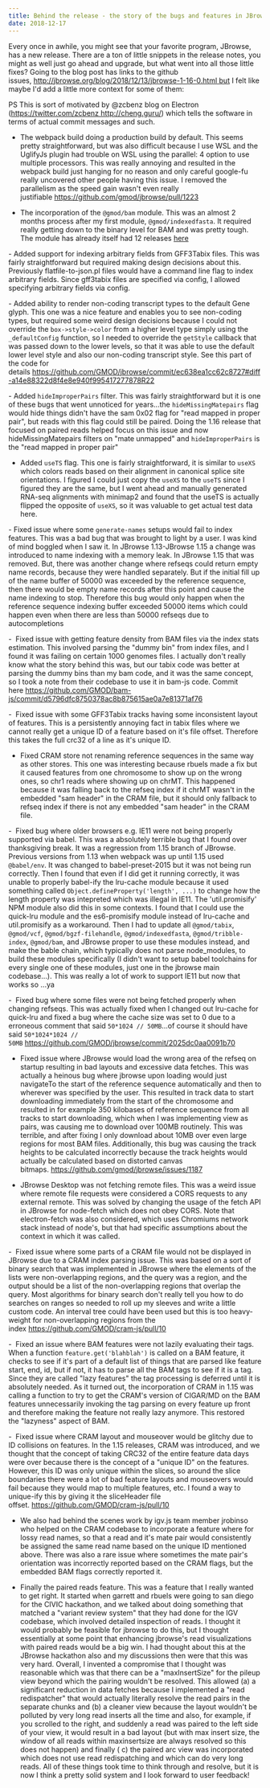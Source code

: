 ```yaml
---
title: Behind the release - the story of the bugs and features in JBrowse 1.16.0
date: 2018-12-17
---
```


Every once in awhile, you might see that your favorite program, JBrowse,  has a
new release. There are a ton of little snippets in the release notes, you might
as well just go ahead and upgrade, but what went into all those little fixes?
Going to the blog post has links to the github
issues, http://jbrowse.org/blog/2018/12/13/jbrowse-1-16-0.html but I felt like
maybe I'd add a little more context for some of them:

PS This is sort of motivated by @zcbenz blog on Electron
(https://twitter.com/zcbenz http://cheng.guru/) which tells the software in
terms of actual commit messages and such.

- The webpack build doing a production build by default. This seems pretty
  straightforward, but was also difficult because I use WSL and the UglifyJs
  plugin had trouble on WSL using the parallel: 4 option to use multiple
  processors. This was really annoying and resulted in the webpack build just
  hanging for no reason and only careful google-fu really uncovered other
  people having this issue. I removed the parallelism as the speed gain wasn't
  even really justifiable https://github.com/gmod/jbrowse/pull/1223

- The incorporation of the `@gmod/bam` module. This was an almost 2 months
  process after my first module, `@gmod/indexedfasta`. It required really
  getting down to the binary level for BAM and was pretty tough. The module has
  already itself had 12 releases
  [here](https://github.com/GMOD/bam-js/blob/master/CHANGELOG.md)

- Added support for indexing arbitrary fields from GFF3Tabix files. This was
fairly straightforward but required making design decisions about this.
Previously flatfile-to-json.pl files would have a command line flag to index
arbitrary fields. Since gff3tabix files are specified via config, I allowed
specifying arbitrary fields via config.

- Added ability to render non-coding transcript types to the default Gene
glyph. This one was a nice feature and enables you to see non-coding types, but
required some weird design decisions because I could not override
the `box->style->color` from a higher level type simply using the
`_defaultConfig` function, so I needed to override the `getStyle` callback that
was passed down to the lower levels, so that it was able to use the default
lower level style and also our non-coding transcript style. See this part of
the code for
details https://github.com/GMOD/jbrowse/commit/ec638ea1cc62c8727#diff-a14e88322d8f4e8e940f995417277878R22

- Added `hideImproperPairs` filter. This was fairly straightforward but it is
one of these bugs that went unnoticed for years...the `hideMissingMatepairs`
flag would hide things didn't have the sam 0x02 flag for "read mapped in proper
pair", but reads with this flag could still be paired. Doing the 1.16 release
that focused on paired reads helped focus on this issue and now
hideMissingMatepairs filters on "mate unmapped" and `hideImproperPairs` is
the "read mapped in proper pair"

- Added `useTS` flag. This one is fairly straightforward, it is similar to
  `useXS` which colors reads based on their alignment in canonical splice site
  orientations. I figured I could just copy the `useXS` to the `useTS` since I
  figured they are the same, but I went ahead and manually generated RNA-seq
  alignments with minimap2 and found that the useTS is actually flipped the
  opposite of `useXS`, so it was valuable to get actual test data here.

- Fixed issue where some `generate-names` setups would fail to index features.
This was a bad bug that was brought to light by a user. I was kind of mind
boggled when I saw it. In JBrowse 1.13-JBrowse 1.15 a change was introduced to
name indexing with a memory leak. In JBrowse 1.15 that was removed. But, there
was another change where refseqs could return empty name records, because they
were handled separately. But if the initial fill up of the name buffer of 50000
was exceeded by the reference sequence, then there would be empty name records
after this point and cause the name indexing to stop. Therefore this bug would
only happen when the reference sequence indexing buffer exceeded 50000 items
which could happen even when there are less than 50000 refseqs due to
autocompletions

-  Fixed issue with getting feature density from BAM files via the index stats
estimation. This involved parsing the "dummy bin" from index files, and I found
it was failing on certain 1000 genomes files. I actually don't really know what
the story behind this was, but our tabix code was better at parsing the dummy
bins than my bam code, and it was the same concept, so I took a note from their
codebase to use it in bam-js code. Commit
here https://github.com/GMOD/bam-js/commit/d5796dfc8750378ac8b875615ae0a7e81371af76

-  Fixed issue with some GFF3Tabix tracks having some inconsistent layout of
features. This is a persistently annoying fact in tabix files where we cannot
really get a unique ID of a feature based on it's file offset. Therefore this
takes the full crc32 of a line as it's unique ID.

- Fixed CRAM store not renaming reference sequences in the same way as other
  stores. This one was interesting because rbuels made a fix but it caused
  features from one chromosome to show up on the wrong ones, so chr1 reads
  where showing up on chrMT. This happened because it was falling back to the
  refseq index if it chrMT wasn't in the embedded "sam header" in the CRAM
  file, but it should only fallback to refseq index if there is not any
  embedded "sam header" in the CRAM file.

-  Fixed bug where older browsers e.g. IE11 were not being properly supported
via babel. This was a absolutely terrible bug that I found over thanksgiving
break. It was a regression from 1.15 branch of JBrowse. Previous versions from
1.13 when webpack was up until 1.15 used `@babel/env`. It was changed to
babel-preset-2015 but it was not being run correctly. Then I found that even if
I did get it running correctly, it was unable to properly babel-ify the
lru-cache module because it used something called
`Object.defineProperty('length', ...)` to change how the length property was
intepreted which was illegal in IE11. The 'util.promisify' NPM module also did
this in some contexts. I found that I could use the quick-lru module and the
es6-promisify module instead of lru-cache and util.promisify as a workaround.
Then I had to update all `@gmod/tabix`, `@gmod/vcf`, `@gmod/bgzf-filehandle`,
`@gmod/indexedfasta`, `@gmod/tribble-index`, `@gmod/bam`, and JBrowse proper to
use these modules instead, and make the bable chain, which typically does not
parse node_modules, to build these modules specifically (I didn't want to setup
babel toolchains for every single one of these modules, just one in the jbrowse
main codebase...). This was really a lot of work to support IE11 but now that
works so ...ya

-  Fixed bug where some files were not being fetched properly when changing
refseqs. This was actually fixed when I changed out lru-cache for quick-lru and
fixed a bug where the cache size was set to 0 due to a erroneous comment that
said `50*1024 // 50MB`...of course it should have said `50*1024*1024 // 50MB` https://github.com/GMOD/jbrowse/commit/2025dc0aa0091b70

- Fixed issue where JBrowse would load the wrong area of the refseq on startup
  resulting in bad layouts and excessive data fetches. This was actually a
  heinous bug where jbrowse upon loading would just navigateTo the start of the
  reference sequence automatically and then to wherever was specified by the
  user. This resulted in track data to start downloading immediately from the
  start of the chromosome and resulted in for example 350 kilobases of
  reference sequence from all tracks to start downloading, which when I was
  implementing view as pairs, was causing me to download over 100MB routinely.
  This was terrible, and after fixing I only download about 10MB over even
  large regions for most BAM files. Additionally, this bug was causing the
  track heights to be calculated incorrectly because the track heights would
  actually be calculated based on distorted canvas
  bitmaps. https://github.com/gmod/jbrowse/issues/1187

- JBrowse Desktop was not fetching remote files. This was a weird issue where
  remote file requests were considered a CORS requests to any external remote.
  This was solved by changing the usage of the fetch API in JBrowse for
  node-fetch which does not obey CORS. Note that electron-fetch was also
  considered, which uses Chromiums network stack instead of node's, but that
  had specific assumptions about the context in which it was called.

-  Fixed issue where some parts of a CRAM file would not be displayed in
JBrowse due to a CRAM index parsing issue. This was based on a sort of binary
search that was implemented in JBrowse where the elements of the lists were
non-overlapping regions, and the query was a region, and the output should be a
list of the non-overlapping regions that overlap the query. Most algorithms for
binary search don't really tell you how to do searches on ranges so needed to
roll up my sleeves and write a little custom code. An interval tree could have
been used but this is too heavy-weight for non-overlapping regions from the
index https://github.com/GMOD/cram-js/pull/10

-  Fixed an issue where BAM features were not lazily evaluating their tags.
When a function `feature.get('blahblah')` is called on a BAM feature, it checks
to see if it's part of a default list of things that are parsed like feature
start, end, id, but if not, it has to parse all the BAM tags to see if it is a
tag. Since they are called "lazy features" the tag processing is deferred until
it is absolutely needed. As it turned out, the incorporation of CRAM in 1.15
was calling a function to try to get the CRAM's version of CIGAR/MD on the BAM
features unnecessarily invoking the tag parsing on every feature up front and
therefore making the feature not really lazy anymore. This restored
the "lazyness" aspect of BAM.

-  Fixed issue where CRAM layout and mouseover would be glitchy due to ID
collisions on features. In the 1.15 releases, CRAM was introduced, and we
thought that the concept of taking CRC32 of the entire feature data days were
over because there is the concept of a "unique ID" on the features. However,
this ID was only unique within the slices, so around the slice boundaries there
were a lot of bad feature layouts and mouseovers would fail because they would
map to multiple features, etc. I found a way to unique-ify this by giving it
the sliceHeader file offset. https://github.com/GMOD/cram-js/pull/10

- We also had behind the scenes work by igv.js team member jrobinso who helped
  on the CRAM codebase to incorporate a feature where for lossy read names, so
  that a read and it's mate pair would consistently be assigned the same read
  name based on the unique ID mentioned above. There was also a rare issue
  where sometimes the mate pair's orientation was incorrectly reported based on
  the CRAM flags, but the embedded BAM flags correctly reported it.

- Finally the paired reads feature. This was a feature that I really wanted to
  get right. It started when garrett and rbuels were going to san diego for the
  CIVIC hackathon, and we talked about doing something that matched a "variant
  review system" that they had done for the IGV codebase, which involved
  detailed inspection of reads. I thought it would probably be feasible for
  jbrowse to do this, but I thought essentially at some point that enhancing
  jbrowse's read visualizations with paired reads would be a big win. I had
  thought about this at the JBrowse hackathon also and my discussions then were
  that this was very hard. Overall, I invented a compromise that I thought was
  reasonable which was that there can be a "maxInsertSize" for the pileup view
  beyond which the pairing wouldn't be resolved. This allowed (a) a significant
  reduction in data fetches because I implemented a "read redispatcher" that
  would actually literally resolve the read pairs in the separate chunks and
  (b) a cleaner view because the layout wouldn't be polluted by very long read
  inserts all the time and also, for example, if you scrolled to the right, and
  suddenly a read was paired to the left side of your view, it would result in
  a bad layout (but with max insert size, the window of all reads within
  maxinsertsize are always resolved so this does not happen) and finally ( c)
  the paired arc view was incorporated which does not use read redispatching
  and which can do very long reads. All of these things took time to think
  through and resolve, but it is now I think a pretty solid system and I look
  forward to user feedback!

